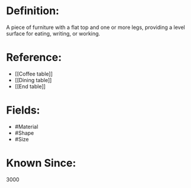 

# Definition:
A piece of furniture with a flat top and one or more legs, providing a level surface for eating, writing, or working.

# Reference:
- [[Coffee table]]
- [[Dining table]]
- [[End table]]

# Fields: 
- #Material
- #Shape
- #Size

# Known Since:
3000

